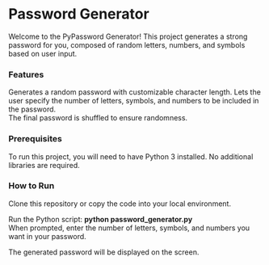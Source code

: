 <h1>Password Generator</h1>
Welcome to the PyPassword Generator! This project generates a strong password for you, composed of random letters, numbers, and symbols based on user input.

<h3>Features</h3>
Generates a random password with customizable character length.
Lets the user specify the number of letters, symbols, and numbers to be included in the password.<br>
The final password is shuffled to ensure randomness.
<h3>Prerequisites</h3>
To run this project, you will need to have Python 3 installed. No additional libraries are required.

<h3>How to Run</h3>
Clone this repository or copy the code into your local environment.<br>

Run the Python script:
<b>python password_generator.py</b><br>
When prompted, enter the number of letters, symbols, and numbers you want in your password.<br>

The generated password will be displayed on the screen.<br>

